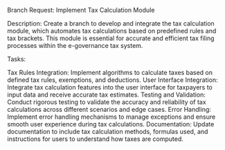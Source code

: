 Branch Request: Implement Tax Calculation Module

Description:
Create a branch to develop and integrate the tax calculation module, which automates tax calculations based on predefined rules and tax brackets. This module is essential for accurate and efficient tax filing processes within the e-governance tax system.

Tasks:

Tax Rules Integration: Implement algorithms to calculate taxes based on defined tax rules, exemptions, and deductions.
User Interface Integration: Integrate tax calculation features into the user interface for taxpayers to input data and receive accurate tax estimates.
Testing and Validation: Conduct rigorous testing to validate the accuracy and reliability of tax calculations across different scenarios and edge cases.
Error Handling: Implement error handling mechanisms to manage exceptions and ensure smooth user experience during tax calculations.
Documentation: Update documentation to include tax calculation methods, formulas used, and instructions for users to understand how taxes are computed.
